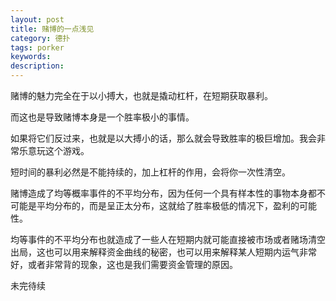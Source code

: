 ```yaml
---
layout: post
title: 赌博的一点浅见
category: 德扑
tags: porker
keywords: 
description: 
---
```


赌博的魅力完全在于以小搏大，也就是撬动杠杆，在短期获取暴利。

而这也是导致赌博本身是一个胜率极小的事情。

如果将它们反过来，也就是以大搏小的话，那么就会导致胜率的极巨增加。我会非常乐意玩这个游戏。

短时间的暴利必然是不能持续的，加上杠杆的作用，会将你一次性清空。

赌博造成了均等概率事件的不平均分布，因为任何一个具有样本性的事物本身都不可能是平均分布的，而是呈正太分布，这就给了胜率极低的情况下，盈利的可能性。

均等事件的不平均分布也就造成了一些人在短期内就可能直接被市场或者赌场清空出局，这也可以用来解释资金曲线的秘密，也可以用来解释某人短期内运气非常好，或者非常背的现象，这也是我们需要资金管理的原因。

未完待续




